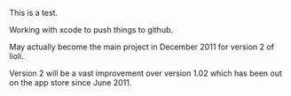 This is a test.

Working with xcode to push things to github.

May actually become the main project in December 2011 for version 2 of lioli.

Version 2 will be a vast improvement over version 1.02 which has been out on the app store since June 2011.
